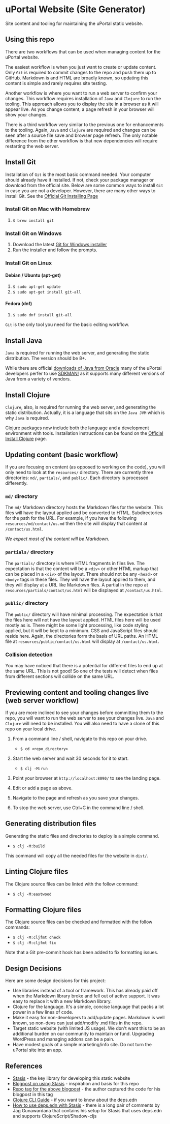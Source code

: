 # uPortal Website (Site Generator)

Site content and tooling for maintaining the uPortal static website.

## Using this repo

There are two workflows that can be used when managing content for the uPortal website.

The easiest workflow is when you just want to create or update content. Only `Git` is required
to commit changes to the repo and push them up to GitHub. Markdown is and HTML are broadly known,
so updating this content is simple and rarely requires site testing.

Another workflow is where you want to run a web server to confirm your changes. This workflow
requires installation of `Java` and `Clojure` to run the tooling. This approach allows you to display
the site in a browser as it will appear live. As you change content, a page refresh in your browser
will show your changes.

There is a third workflow very similar to the previous one for enhancements to the tooling. Again,
`Java` and `Clojure` are required and changes can be seen after a source file save and browser
page refresh. The only notable difference from the other workflow is that new dependencies will
require restarting the web server.

## Install Git

Installation of `Git` is the most basic command needed. Your computer should already have it installed. If not, check your package manager or download from the official site. Below are some common ways
to install `Git` in case you are not a developer. However, there are many other ways to install Git.
See the [Official Git Installing Page](https://git-scm.com/book/en/v2/Getting-Started-Installing-Git)

### Install Git on Mac with Homebrew

1. `$ brew install git`

### Install Git on Windows

1. Download the latest [Git for Windows installer](https://git-for-windows.github.io/)
2. Run the installer and follow the prompts.

### Install Git on Linux

#### Debian / Ubuntu (apt-get)

1. `$ sudo apt-get update`
2. `$ sudo apt-get install git-all`

#### Fedora (dnf)

1. `$ sudo dnf install git-all`

`Git` is the only tool you need for the basic editing workflow.

## Install Java

`Java` is required for running the web server, and generating the static distribution.
The version should be 8+.

While there are official
[downloads of Java from Oracle](https://www.java.com/en/download/help/download_options.html)
many of the uPortal developers perfer to use [SDKMAN!](https://sdkman.io/install) as it supports
many different versions of Java from a variety of vendors.

## Install Clojure

`Clojure`, also, is required for running the web server, and generating the static distribution.
Actually, it is a language that sits on the `Java JVM` which is why `Java` is required.

Clojure packages now include both the language and a development environment with tools.
Installation instructions can be found on the [Official Install Clojure](https://clojure.org/guides/install_clojure) page.

## Updating content (basic workflow)

If you are focusing on content (as opposed to working on the code), you will only need to look at
the `resources/` directory. There are currently three directories: `md/`, `partials/`, and `public/`.
Each directory is processed differently.

### `md/` directory

The `md/` Markdown directory hosts the Markdown files for the website. This files will have the
layout applied and be converted to HTML. Subdirectories for the path for the URL. For example,
if you have the following `resources/md/contact/us.md` then the site will display that content
at `/contact/us.html`.

_We expect most of the content will be Markdown._

### `partials/` directory

The `partials/` directory is where HTML fragments in files live. The expectation is that the content
will be a `<div>` or other HTML markup that can be placed in a `<div>` of the layout. There should
not be any `<head>` or `<body>` tags in these files. They will have the layout applied to them,
and they will display at a URL like Markdown files. A partial in the repo at `resources/partials/contact/us.html` will be displayed at `/contact/us.html`.

### `public/` directory

The `public/` directory will have minimal processing. The expectation is that the files here will
not have the layout applied. HTML files here will be used mostly as is. There might be some light
processing, like code styling applied, but it will be kept to a minimum. CSS and JavaScript files
should reside here. Again, the directories form the basis of URL paths. An HTML file at `resources/public/contact/us.html` will display at `/contact/us.html`.

### Collision detection

You may have noticed that there is a potential for different files to end up at the same URL.
This is not good! So one of the tests will detect when files from different sections will collide
on the same URL.

## Previewing content and tooling changes live (web server workflow)

If you are more inclined to see your changes before committing them to the repo, you will want to
run the web server to see your changes live. `Java` and `Clojure` will need to be installed.
You will also need to have a clone of this repo on your local drive.

1. From a command line / shell, navigate to this repo on your drive.

    - `$ cd <repo_directory>`

2. Start the web server and wait 30 seconds for it to start.

    - `$ clj -M:run`

3. Point your browser at `http://localhost:8090/` to see the landing page.
4. Edit or add a page as above.
5. Navigate to the page and refresh as you save your changes.
6. To stop the web server, use Ctrl+C in the command line / shell.

## Generating distribution files

Generating the static files and directories to deploy is a simple command.

- `$ clj -M:build`

This command will copy all the needed files for the website in `dist/`.

## Linting Clojure files

The Clojure source files can be linted with the follow command:

- `$ clj -M:eastwood`

## Formatting Clojure files

The Clojure source files can be checked and formatted with the follow commands:

- `$ clj -M:cljfmt check`
- `$ clj -M:cljfmt fix`

Note that a Git pre-commit hook has been added to fix formatting issues.

## Design Decisions

Here are some design decisions for this project:
- Use libraries instead of a tool or framework. This has already paid off when the Markdown library broke and fell out of active support. It was easy to replace it with a new Markdown library.
- Clojure for the language. It's a simple, concise language that packs a lot power in a few lines of code.
- Make it easy for non-developers to add/update pages. Markdown is well known, so non-devs can just add/modify .md files in the repo.
- Target static website (with limited JS usage). We don't want this to be an additional burden on our community to maintain or fund. Upgrading WordPress and managing addons can be a pain.
- Have modest goals of a simple marketing/info site. Do not turn the uPortal site into an app.

## References

- [Stasis](https://github.com/magnars/stasis) - the key library for developing this static website
- [Blogpost on using Stasis](https://cjohansen.no/building-static-sites-in-clojure-with-stasis) - inspiration and basis for this repo
- [Repo tag for the above blogpost](https://github.com/cjohansen/cjohansen-no/tree/blog-post) - the author captured the code for his blogpost in this tag
- [Clojure CLI Guide](https://clojure.org/guides/deps_and_cli) - if you want to know about the deps.edn
- [How to use deps.edn with Stasis](https://groups.google.com/g/clojure/c/orjvY1N_HSA) - there is a long pair of comments by Jag Gunawardana that contains his setup for Stasis that uses deps.edn and supports ClojureScript/Shadow-cljs
